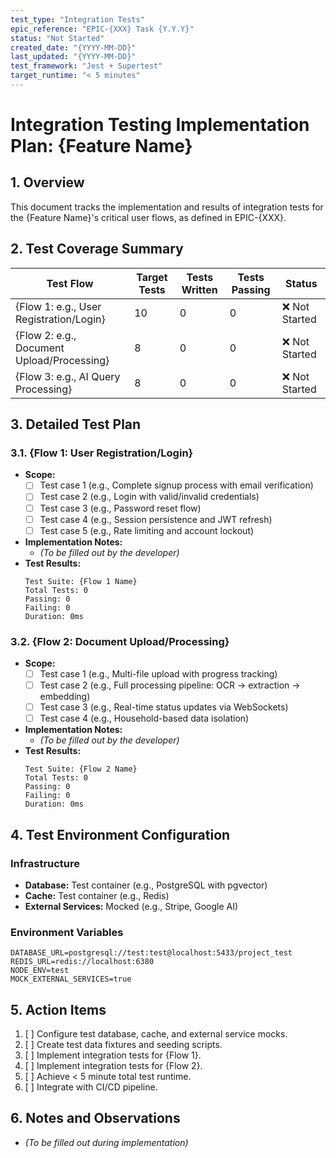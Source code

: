 ```yaml
---
test_type: "Integration Tests"
epic_reference: "EPIC-{XXX} Task {Y.Y.Y}"
status: "Not Started"
created_date: "{YYYY-MM-DD}"
last_updated: "{YYYY-MM-DD}"
test_framework: "Jest + Supertest"
target_runtime: "< 5 minutes"
---
```


# Integration Testing Implementation Plan: {Feature Name}

## 1. Overview

This document tracks the implementation and results of integration tests for the {Feature Name}'s critical user flows, as defined in EPIC-{XXX}.

## 2. Test Coverage Summary

| Test Flow | Target Tests | Tests Written | Tests Passing | Status |
|-----------|--------------|---------------|---------------|--------|
| {Flow 1: e.g., User Registration/Login} | 10 | 0 | 0 | ❌ Not Started |
| {Flow 2: e.g., Document Upload/Processing} | 8 | 0 | 0 | ❌ Not Started |
| {Flow 3: e.g., AI Query Processing} | 8 | 0 | 0 | ❌ Not Started |

## 3. Detailed Test Plan

### 3.1. {Flow 1: User Registration/Login}

*   **Scope:**
    - [ ] Test case 1 (e.g., Complete signup process with email verification)
    - [ ] Test case 2 (e.g., Login with valid/invalid credentials)
    - [ ] Test case 3 (e.g., Password reset flow)
    - [ ] Test case 4 (e.g., Session persistence and JWT refresh)
    - [ ] Test case 5 (e.g., Rate limiting and account lockout)
*   **Implementation Notes:**
    *   *(To be filled out by the developer)*
*   **Test Results:**
    ```
    Test Suite: {Flow 1 Name}
    Total Tests: 0
    Passing: 0
    Failing: 0
    Duration: 0ms
    ```

### 3.2. {Flow 2: Document Upload/Processing}

*   **Scope:**
    - [ ] Test case 1 (e.g., Multi-file upload with progress tracking)
    - [ ] Test case 2 (e.g., Full processing pipeline: OCR -> extraction -> embedding)
    - [ ] Test case 3 (e.g., Real-time status updates via WebSockets)
    - [ ] Test case 4 (e.g., Household-based data isolation)
*   **Implementation Notes:**
    *   *(To be filled out by the developer)*
*   **Test Results:**
    ```
    Test Suite: {Flow 2 Name}
    Total Tests: 0
    Passing: 0
    Failing: 0
    Duration: 0ms
    ```

## 4. Test Environment Configuration

### Infrastructure
*   **Database:** Test container (e.g., PostgreSQL with pgvector)
*   **Cache:** Test container (e.g., Redis)
*   **External Services:** Mocked (e.g., Stripe, Google AI)

### Environment Variables
```
DATABASE_URL=postgresql://test:test@localhost:5433/project_test
REDIS_URL=redis://localhost:6380
NODE_ENV=test
MOCK_EXTERNAL_SERVICES=true
```

## 5. Action Items

1.  [ ] Configure test database, cache, and external service mocks.
2.  [ ] Create test data fixtures and seeding scripts.
3.  [ ] Implement integration tests for {Flow 1}.
4.  [ ] Implement integration tests for {Flow 2}.
5.  [ ] Achieve < 5 minute total test runtime.
6.  [ ] Integrate with CI/CD pipeline.

## 6. Notes and Observations

*   *(To be filled out during implementation)*
